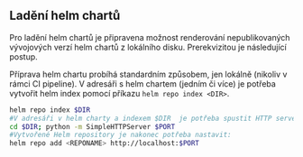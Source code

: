 ## Ladění helm chartů
Pro ladění helm chartů je připravena možnost renderování nepublikovaných vývojových verzí helm chartů z lokálního disku. Prerekvizitou je následující postup.  

Příprava helm chartu probíhá standardním způsobem, jen lokálně (nikoliv v rámci CI pipeline). V adresáři s helm chartem (jedním či více) je potřeba vytvořit helm index pomocí příkazu `helm repo index <DIR>`.
```sh
helm repo index $DIR
#V adresáři v helm charty a indexem $DIR  je potřeba spustit HTTP server na portu $PORT - např. `cd <DIR>; python -m SimpleHTTPServer <PORT>`
cd $DIR; python -m SimpleHTTPServer $PORT
#Vytvořené Helm repository je nakonec potřeba nastavit:
helm repo add <REPONAME> http://localhost:$PORT
```
